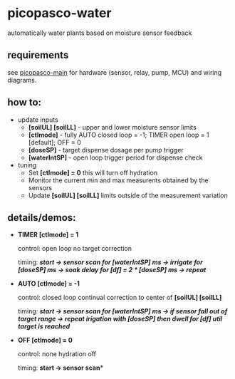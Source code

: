 # picopasco-water
automatically water plants based on moisture sensor feedback
## requirements
see [picopasco-main](https://github.com/GrayHatGuy/picopasco#parts) for hardware (sensor, relay, pump, MCU) and wiring diagrams.
## how to:
* update inputs
  - **[soilUL] [soilLL]** - upper and lower moisture sensor limits 
  - **[ctlmode]** - fully AUTO closed loop = -1; TIMER open loop = 1 [default]; OFF = 0
  - **[doseSP]** - target dispense dosage per pump trigger
  - **[waterIntSP]** - open loop trigger period for dispense check 
* tuning
  - Set **[ctlmode] = 0** this will turn off hydration  
  - Monitor the current min and max measurents obtained by the sensors
  - Update **[soilUL] [soilLL]** limits outside of the measurement variation 
## details/demos:
  - **TIMER [ctlmode] = 1**
  
      control: open loop no target correction
      
      timing: ***start -> sensor scan for [waterIntSP] ms -> irrigate for [doseSP] ms -> soak delay for [df] = 2 * [doseSP] ms -> repeat***


  - **AUTO [ctlmode] = -1**
  
      control: closed loop continual correction to center of **[soilUL] [soilLL]**
  
      timing: ***start -> sensor scan for [waterIntSP] ms -> if sensor fall out of target range -> repeat irigation with [doseSP] then dwell for [df] util target is reached***


  - **OFF [ctlmode] = 0**
      
      control: none hydration off
  
      timing: **start -> sensor scan***
